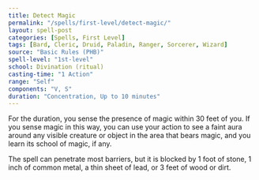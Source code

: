 ```yaml
---
title: Detect Magic
permalink: "/spells/first-level/detect-magic/"
layout: spell-post
categories: [Spells, First Level]
tags: [Bard, Cleric, Druid, Paladin, Ranger, Sorcerer, Wizard]
source: "Basic Rules (PHB)"
spell-level: "1st-level"
school: Divination (ritual)
casting-time: "1 Action"
range: "Self"
components: "V, S"
duration: "Concentration, Up to 10 minutes"
---
```


For the duration, you sense the presence of magic within 30 feet of you. If you sense magic in this way, you can use your action to see a faint aura around any visible creature or object in the area that bears magic, and you learn its school of magic, if any.

The spell can penetrate most barriers, but it is blocked by 1 foot of stone, 1 inch of common metal, a thin sheet of lead, or 3 feet of wood or dirt.